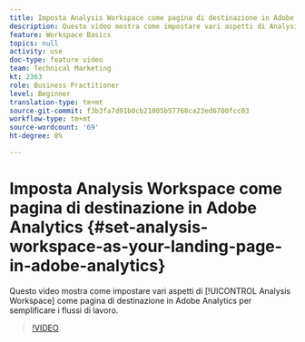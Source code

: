 ```yaml
---
title: Imposta Analysis Workspace come pagina di destinazione in Adobe Analytics
description: Questo video mostra come impostare vari aspetti di Analysis Workspace come pagina di destinazione in Adobe Analytics per semplificare i flussi di lavoro.
feature: Workspace Basics
topics: null
activity: use
doc-type: feature video
team: Technical Marketing
kt: 2363
role: Business Practitioner
level: Beginner
translation-type: tm+mt
source-git-commit: f3b3fa7d91b0cb21005b57768ca23ed6700fcc03
workflow-type: tm+mt
source-wordcount: '69'
ht-degree: 0%

---
```



# Imposta Analysis Workspace come pagina di destinazione in Adobe Analytics {#set-analysis-workspace-as-your-landing-page-in-adobe-analytics}

Questo video mostra come impostare vari aspetti di [!UICONTROL Analysis Workspace] come pagina di destinazione in Adobe Analytics per semplificare i flussi di lavoro.

>[!VIDEO](https://video.tv.adobe.com/v/25459/?quality=12)
